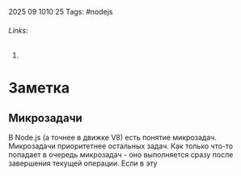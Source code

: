 2025 09 1010 25
Tags: #nodejs 
###### Links: 
1) 
# Заметка
## Микрозадачи
В Node.js (а точнее в движке V8) есть понятие микрозадач. Микрозадачи приоритетнее остальных задач. Как только что-то попадает в очередь микрозадач - оно выполняется сразу после завершения текущей операции. Если в эту